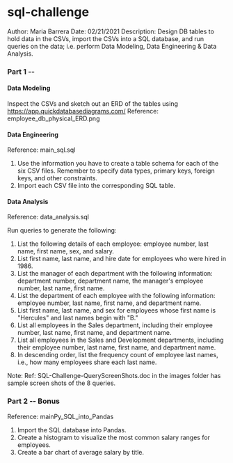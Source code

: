 # sql-challenge

Author: Maria Barrera
Date: 02/21/2021
Description:  Design DB tables to hold data in the CSVs, import the CSVs into a SQL database, and run queries on the data; 
i.e. perform Data Modeling, Data Engineering & Data Analysis.

### Part 1 -- 

####  Data Modeling
Inspect the CSVs and sketch out an ERD of the tables using https://app.quickdatabasediagrams.com/
Reference:  employee_db_physical_ERD.png

#### Data Engineering
Reference: main_sql.sql

1) Use the information you have to create a table schema for each of the six CSV files. Remember to specify data types, primary keys, foreign keys, and other constraints.
2) Import each CSV file into the corresponding SQL table. 

#### Data Analysis
Reference: data_analysis.sql

Run queries to generate the following:
1) List the following details of each employee: employee number, last name, first name, sex, and salary.
2) List first name, last name, and hire date for employees who were hired in 1986.
3) List the manager of each department with the following information: department number, department name, the manager's employee number, last name, first name.
4) List the department of each employee with the following information: employee number, last name, first name, and department name.
5) List first name, last name, and sex for employees whose first name is "Hercules" and last names begin with "B."
6) List all employees in the Sales department, including their employee number, last name, first name, and department name.
7) List all employees in the Sales and Development departments, including their employee number, last name, first name, and department name.
8) In descending order, list the frequency count of employee last names, i.e., how many employees share each last name.

Note:  Ref: SQL-Challenge-QueryScreenShots.doc in the images folder has sample screen shots of the 8 queries.

### Part 2 -- Bonus
Reference: mainPy_SQL_into_Pandas
1) Import the SQL database into Pandas.
2) Create a histogram to visualize the most common salary ranges for employees.
3) Create a bar chart of average salary by title.
